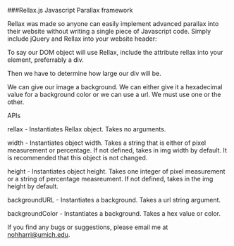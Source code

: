 ###Rellax.js
Javascript Parallax framework

Rellax was made so anyone can easily implement advanced parallax into their website without writing a single piece of Javascript code. Simply include jQuery and Rellax into your website header:

<head>
	<script src="jquery.js"></script>
	<script src="Rellax.js"></script>
</head>

To say our DOM object will use Rellax, include the attribute rellax into your element, preferrably a div.

<div rellax></div>

Then we have to determine how large our div will be.

<div rellax width="100%" height="500px"></div>

We can give our image a background. We can either give it a hexadecimal value for a background color or we can use a url. We must use one or the other.

<div rellax backgroundColor="#1d1d1d"></div>
<div rellax backgroundURL="url/image.jpg"></div>


APIs

rellax     - Instantiates Rellax object. Takes no arguments.

width      - Instantiates object width. Takes a string that is either of pixel measurement or percentage.  If not defined, takes in img width by default. It is recommended that this object is not changed.

height     - Instantiates object height. Takes one integer of pixel measurement or a string of percentage measreument. If not defined, takes in the img height by default.

backgroundURL - Instantiates a background. Takes a url string argument.

backgroundColor - Instantiates a background. Takes a hex value or color.

If you find any bugs or suggestions, please email me at nohharri@umich.edu.
